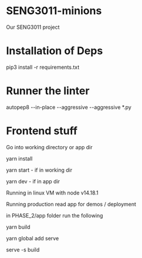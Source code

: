 # SENG3011-minions
Our SENG3011 project

# Installation of Deps
pip3 install -r requirements.txt

# Runner the linter
autopep8 --in-place --aggressive --aggressive *.py

# Frontend stuff

Go into working directory or app dir

yarn install

yarn start - if in working dir

yarn dev - if in app dir

Running in linux VM with node v14.18.1


Running production read app for demos / deployment

in PHASE_2/app folder run the following

yarn build

yarn global add serve

serve -s build
